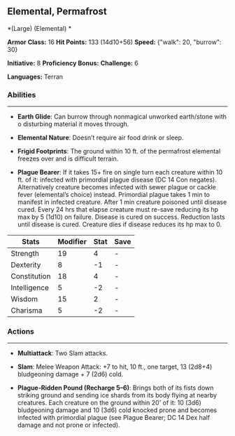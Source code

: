 ## Elemental, Permafrost
*(Large) (Elemental) *

**Armor Class:** 16
**Hit Points:** 133 (14d10+56)
**Speed:** {"walk": 20, "burrow": 30}

**Initiative:** 8
**Proficiency Bonus:**
**Challenge:** 6

**Languages:** Terran

### Abilities
 --- 
- **Earth Glide**: Can burrow through nonmagical unworked earth/stone with o disturbing material it moves through.

- **Elemental Nature**: Doesn’t require air food drink or sleep.

- **Frigid Footprints**: The ground within 10 ft. of the permafrost elemental freezes over and is difficult terrain.

- **Plague Bearer**: If it takes 15+ fire on single turn each creature within 10 ft. of it: infected with primordial plague disease (DC 14 Con negates). Alternatively creature becomes infected with sewer plague or cackle fever (elemental’s choice) instead. Primordial plague takes 1 min to manifest in infected creature. After 1 min creature poisoned until disease cured. Every 24 hrs that elapse creature must re-save reducing its hp max by 5 (1d10) on failure. Disease is cured on success. Reduction lasts until disease is cured. Creature dies if disease reduces its hp max to 0.



| Stats | Modifier | Stat | Save
| ---- | ---- | ---- | ---- |
| Strength | 19 | 4 | - |
| Dexterity | 8 | -1 | - |
| Constitution | 18 | 4 | - |
| Intelligence | 5 | -2 | - |
| Wisdom | 15 | 2 | - |
| Charisma | 5 | -2 | - |

### Actions
 --- 
- **Multiattack**: Two Slam attacks.

- **Slam**: Melee Weapon Attack: +7 to hit, 10 ft., one target, 13 (2d8+4) bludgeoning damage + 7 (2d6) cold.

- **Plague-Ridden Pound (Recharge 5–6)**: Brings both of its fists down striking ground and sending ice shards from its body flying at nearby creatures. Each creature on the ground within 20' of it: 10 (3d6) bludgeoning damage and 10 (3d6) cold knocked prone and becomes infected with primordial plague (see Plague Bearer; DC 14 Dex half damage and not prone or infected).

